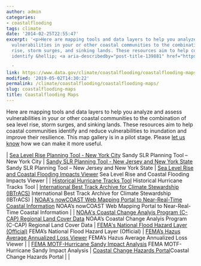 ```yaml
---
author: admin
categories:
- coastalflooding
tags: climate
date: '2014-02-25T22:55:47'
excerpt: '<p>Here are mapping tools and data layers to help you analyze and assess
  vulnerabilities in your or other coastal communities to the combination of sea level
  rise, storm surges, and sinking lands. These resources aim to help coastal communities
  identify &hellip; <a aria-describedby="post-title-139881" href="https://www.data.gov/climate/coastalflooding/coastalflooding-maps">Continued</a></p>

  '
link: https://www.data.gov/climate/coastalflooding/coastalflooding-maps
modified: '2019-05-02T14:30:22'
permalink: /climate/coastalflooding/coastalflooding-maps/
slug: coastalflooding-maps
title: Coastalflooding Maps
---
```

Here are mapping tools and data layers to help you analyze and assess vulnerabilities in your or other coastal communities to the combination of sea level rise, storm surges, and sinking lands. These resources aim to help coastal communities identify and reduce vulnerabilities to inundation and improve their resilience. This map gallery is in a pilot stage. Please [let us know](/climate/climate-feedback/) how we can make it more useful.




| [Sea Level Rise Planning Tool - New York City](http://geoplatform.maps.arcgis.com/home/item.html?id=bc90ddc4984a45538c1de5b4ddf91381 "Sea Level Rise Planning Tool - New York City")
Sandy SLR Planning Tool – New York City | [Sandy SLR Planning Tool - New Jersey and New York State](http://geoplatform.maps.arcgis.com/home/item.html?id=2960f1e066544582ae0f0d988ccb3d27)
Sandy SLR Planning Tool – New Jersey and New York State | [Sea Level Rise and Coastal Flooding Impacts Viewer](https://coast.noaa.gov/slr/)
Sea Level Rise and Coastal Flooding Impacts Viewer |
| [Historical Hurricane Tracks Tool](https://coast.noaa.gov/hurricanes/)
Historical Hurricane Tracks Tool | [International Best Track Archive for Climate Stewardship (IBTrACS)](http://www.ncdc.noaa.gov/ibtracs/)
International Best Track Archive for Climate Stewardship (IBTrACS) | [NOAA's nowCOAST Web Mapping Portal to Near-Real-Time Coastal Information](http://nowcoast.noaa.gov)
NOAA’s nowCOAST Web Mapping Portal to Near-Real-Time Coastal Information |
| [NOAA's Coastal Change Analyis Program (C-CAP) Regional Land Cover Data](https://coast.noaa.gov/ccapatlas/ "NOAA's Coastal Change Analyis Program (C-CAP) Regional Land Cover Data")
NOAA’s Coastal Change Analyis Program (C-CAP) Regional Land Cover Data | [FEMA's National Flood Hazard Layer (Official)](http://fema.maps.arcgis.com/home/item.html?id=cbe088e7c8704464aa0fc34eb99e7f30)
FEMA’s National Flood Hazard Layer (Official) | [FEMA’s Hazus Average Annualized Loss Viewer](http://fema.maps.arcgis.com/home/item.html?id=cb8228309e9d405ca6b4db6027df36d9)
FEMA’s Hazus Average Annualized Loss Viewer |
| [FEMA MOTF-Hurricane Sandy Impact Analysis](https://www.arcgis.com/home/item.html?id=3a5c59699d86453a89f590171a10e9b5)
FEMA MOTF-Hurricane Sandy Impact Analysis | [Coastal Change Hazards Portal](http://marine.usgs.gov/coastalchangehazardsportal/)Coastal Change Hazards Portal |  |


